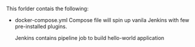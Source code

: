 This forlder contais the following:
 - docker-compose.yml
      Compose file will spin up vanila Jenkins with few pre-installed plugins. 
      
      Jenkins contains pipeline job to build hello-world application
